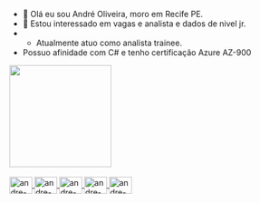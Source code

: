 - 👋 Olá eu sou André Oliveira, moro em Recife PE.
- 👀 Estou interessado em vagas e analista e dados de nivel jr.
- - Atualmente atuo como analista trainee.
- Possuo afinidade com C# e tenho certificação Azure AZ-900

<div align="left">
  <a href="https://github.com/andrewoliver616">
  <img height="180em" src="https://github-readme-stats.vercel.app/api?username=andrewoliver616&show_icons=true&theme=dark&include_all_commits=true&count_private=true"/>
</div>
  
  <div style="display: inline_block"><br>
      <img align="center" alt="andre-Csharp" height="30" width="40" src="https://cdn.jsdelivr.net/gh/devicons/devicon@latest/icons/azure/azure-original.svg"/>
      <img align="center" alt="andre-Js" height="30" width="40" src="https://img.icons8.com/?size=100&id=70667&format=png&color=000000"/>
      <img align="center" alt="andre-dotnet" height="30" width="40" src="https://img.icons8.com/?size=100&id=y5utoW4FUM92&format=png&color=000000"/>
      <img align="center" alt="andre-sql" height="30" width="40" src="https://img.icons8.com/?size=100&id=55251&format=png&color=000000"/>
       <img align="center" alt="andre-sql" height="30" width="40" src="https://img.icons8.com/?size=100&id=QSjnrUKYMnxO&format=png&color=000000"/>
    
</div>

